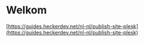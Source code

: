 # Welkom

[https://guides.heckerdev.net/nl-nl/publish-site-plesk](https://guides.heckerdev.net/nl-nl/publish-site-plesk)
